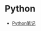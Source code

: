 # Python

* [Python笔记](https://github.com/csuldwbook/easynotes/tree/99f5e718ba1ed1aeac8c5c4eb76008191c4eac25/chapter2_1-python-notes.md)

